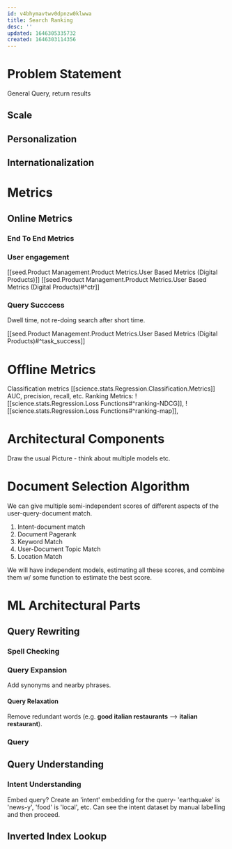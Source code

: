 ```yaml
---
id: v4bhymavtwv0dpnzw0klwwa
title: Search Ranking
desc: ''
updated: 1646305335732
created: 1646303114356
---
```



# Problem Statement

General Query, return results

## Scale 

## Personalization

## Internationalization


# Metrics


## Online Metrics

### End To End Metrics
 ### User engagement
 [[seed.Product Management.Product Metrics.User Based Metrics (Digital Products)]]
 [[seed.Product Management.Product Metrics.User Based Metrics (Digital Products)#^ctr]]
 ### Query Succcess
 Dwell time, not re-doing search after short time.

 [[seed.Product Management.Product Metrics.User Based Metrics (Digital Products)#^task_success]]


 # Offline Metrics
 Classification metrics
 [[science.stats.Regression.Classification.Metrics]]
 AUC, precision, recall, etc.
 Ranking Metrics: 
 ![[science.stats.Regression.Loss Functions#^ranking-NDCG]],
 ![[science.stats.Regression.Loss Functions#^ranking-map]],


 # Architectural Components

 Draw the usual Picture - think about multiple models etc.


# Document Selection Algorithm
 We can give multiple semi-independent scores of different aspects of the user-query-document match.
 1. Intent-document match
 2. Document Pagerank
 3. Keyword Match
 4. User-Document Topic Match
 5. Location Match 

 We will have independent models, estimating all these scores, and combine them w/ some function to estimate the best score.

# ML Architectural Parts

## Query Rewriting
### Spell Checking
### Query Expansion 
Add synonyms and nearby phrases.
#### Query Relaxation
Remove redundant words (e.g. __good italian restaurants__ --> __italian restaurant__).

### Query 
## Query Understanding 

### Intent Understanding
 Embed query?
Create an 'intent' embedding for the query- 'earthquake' is 'news-y', 'food' is 'local', etc.
Can see the intent dataset by manual labelling and then proceed.

## Inverted Index Lookup


##

 














